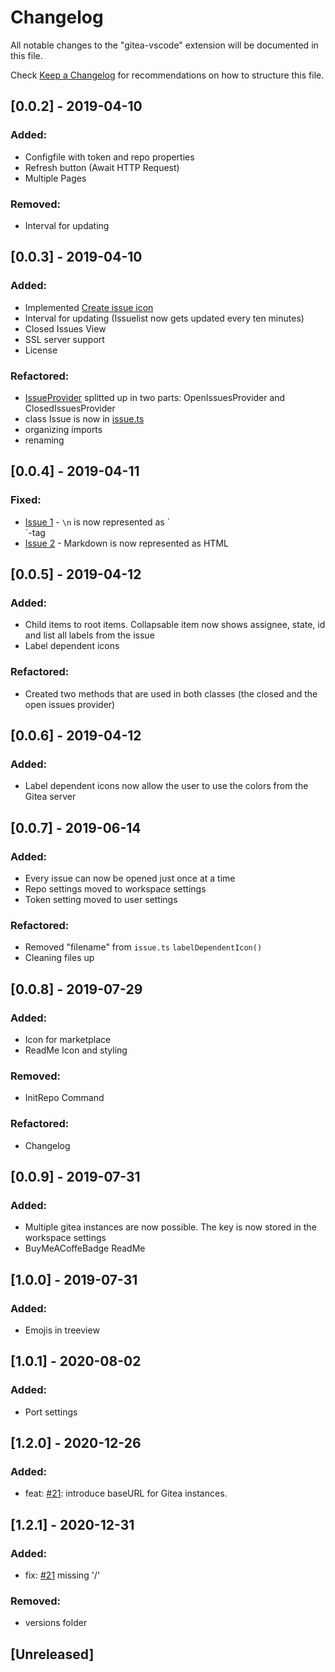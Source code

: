# Changelog

All notable changes to the "gitea-vscode" extension will be documented in this file.

Check [Keep a Changelog](http://keepachangelog.com/) for recommendations on how to structure this file.

## [0.0.2] - 2019-04-10
### Added:
- Configfile with token and repo properties
- Refresh button (Await HTTP Request)
- Multiple Pages
### Removed:
- Interval for updating

## [0.0.3] - 2019-04-10
### Added:
- Implemented [Create issue icon](./resources/dark/create.svg)
- Interval for updating (Issuelist now gets updated every ten minutes)
- Closed Issues View
- SSL server support
- License
### Refactored:
- [IssueProvider](./src/issueProvider.ts) splitted up in two parts: OpenIssuesProvider and ClosedIssuesProvider
- class Issue is now in [issue.ts](./src/issue.ts)
- organizing imports
- renaming

## [0.0.4] - 2019-04-11
### Fixed:
- [Issue 1][1] - `\n` is now represented as ´<br/>´-tag
- [Issue 2][2] - Markdown is now represented as HTML

## [0.0.5] - 2019-04-12
### Added:
- Child items to root items. Collapsable item now shows assignee, state, id and list all labels from the issue
- Label dependent icons
### Refactored:
- Created two methods that are used in both classes (the closed and the open issues provider)

## [0.0.6] - 2019-04-12
### Added:
- Label dependent icons now allow the user to use the colors from the Gitea server

## [0.0.7] - 2019-06-14
### Added:
- Every issue can now be opened just once at a time
- Repo settings moved to workspace settings
- Token setting moved to user settings
### Refactored:
- Removed "filename" from `issue.ts` `labelDependentIcon()`
- Cleaning files up

## [0.0.8] - 2019-07-29
### Added:
- Icon for marketplace
- ReadMe Icon and styling
### Removed:
- InitRepo Command
### Refactored:
- Changelog

## [0.0.9] - 2019-07-31
### Added:
- Multiple gitea instances are now possible. The key is now stored in the workspace settings
- BuyMeACoffeBadge ReadMe

## [1.0.0] - 2019-07-31
### Added:
- Emojis in treeview

## [1.0.1] - 2020-08-02
### Added:
- Port settings

## [1.2.0] - 2020-12-26
### Added:
- feat: [#21][21]: introduce baseURL for Gitea instances.

## [1.2.1] - 2020-12-31
### Added:
- fix: [#21][21] missing '/'
### Removed:
- versions folder

## [Unreleased]

[1]: https://github.com/IJustDev/Gitea-VSCode/issues/1
[2]: https://github.com/IJustDev/Gitea-VSCode/issues/2
[21]: https://github.com/IJustDev/Gitea-VSCode/issues/21
